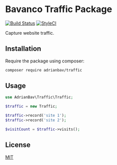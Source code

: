 # Bavanco Traffic Package
[![Build Status](https://travis-ci.com/AdrianBav/traffic.svg?branch=master)](https://travis-ci.com/AdrianBav/traffic)
[![StyleCI](https://github.styleci.io/repos/185431894/shield?branch=master)](https://github.styleci.io/repos/185431894)

Capture website traffic.

## Installation

Require the package using composer:

```bash
composer require adrianbav/traffic
```

## Usage

```php
use AdrianBav\Traffic\Traffic;

$traffic = new Traffic;

$traffic->record('site 1');
$traffic->record('site 2');

$visitCount = $traffic->visits();
```

## License
[MIT](./LICENSE.md)
